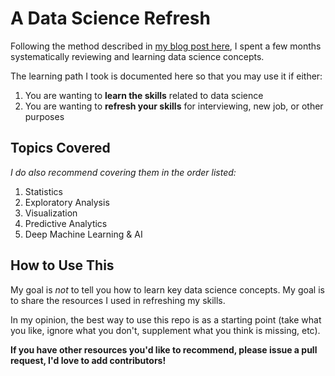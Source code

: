 # A Data Science Refresh

Following the method described in [my blog post here](http://rachellaurenwoods.com/an-agile-method-to-refreshing-data-science-knowledge/), I spent a few months systematically reviewing and learning data science concepts. 

The learning path I took is documented here so that you may use it if either: 
1. You are wanting to **learn the skills** related to data science
2. You are wanting to **refresh your skills** for interviewing, new job, or other purposes

## Topics Covered
*I do also recommend covering them in the order listed:*
1. Statistics
2. Exploratory Analysis
3. Visualization
4. Predictive Analytics
5. Deep Machine Learning & AI

## How to Use This 
My goal is *not* to tell you how to learn key data science concepts. My goal is to share the resources I used in refreshing my skills.

In my opinion, the best way to use this repo is as a starting point (take what you like, ignore what you don't, supplement what you think is missing, etc). 

**If you have other resources you'd like to recommend, please issue a pull request, I'd love to add contributors!**
<!--stackedit_data:
eyJoaXN0b3J5IjpbNzk4MTA2NDQsLTY2MTQ4NjQ3Nl19
-->
